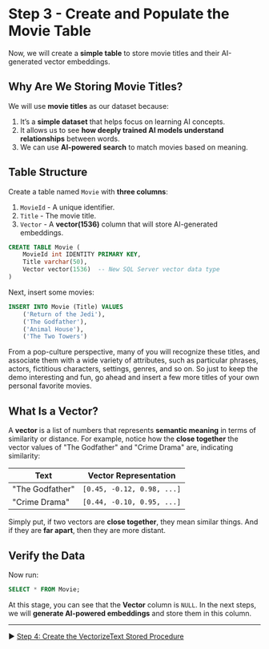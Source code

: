# Step 3 - Create and Populate the Movie Table

Now, we will create a **simple table** to store movie titles and their AI-generated vector embeddings.

## Why Are We Storing Movie Titles?

We will use **movie titles** as our dataset because:

1. It’s a **simple dataset** that helps focus on learning AI concepts.
2. It allows us to see **how deeply trained AI models understand relationships** between words.
3. We can use **AI-powered search** to match movies based on meaning.

## Table Structure

Create a table named `Movie` with **three columns**:

1. `MovieId` - A unique identifier.
2. `Title` - The movie title.
3. `Vector` - A **vector(1536)** column that will store AI-generated embeddings.

```sql
CREATE TABLE Movie (
    MovieId int IDENTITY PRIMARY KEY,
    Title varchar(50),
    Vector vector(1536)  -- New SQL Server vector data type
)
```

Next, insert some movies:

```sql
INSERT INTO Movie (Title) VALUES
    ('Return of the Jedi'),
    ('The Godfather'),
    ('Animal House'),
    ('The Two Towers')
```

From a pop-culture perspective, many of you will recognize these titles, and associate them with a wide variety of attributes, such as particular phrases, actors, fictitious characters, settings, genres, and so on. So just to keep the demo interesting and fun, go ahead and insert a few more titles of your own personal favorite movies.

## What Is a Vector?

A **vector** is a list of numbers that represents **semantic meaning** in terms of similarity or distance. For example, notice how the **close together** the vector values of "The Godfather" and "Crime Drama" are, indicating similarity:

| Text                   | Vector Representation |
|------------------------|--------------------------------|
| "The Godfather"       | `[0.45, -0.12, 0.98, ...]`    |
| "Crime Drama"        | `[0.44, -0.10, 0.95, ...]`    |

Simply put, if two vectors are **close together**, they mean similar things. And if they are **far apart**, then they are more distant.

## Verify the Data

Now run:

```sql
SELECT * FROM Movie;
```

At this stage, you can see that the **Vector** column is `NULL`. In the next steps, we will **generate AI-powered embeddings** and store them in this column.

___

▶ [Step 4: Create the VectorizeText Stored Procedure](https://github.com/lennilobel/sql2022-workshop-hol-vegas2025/blob/master/HOL/4.%20AI%20Features/1.%20Vector%20Search/4.%20Create%20the%20VectorizeText%20Stored%20Procedure.md)
